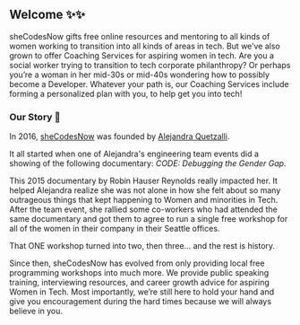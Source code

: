 ## Welcome ✨✨
sheCodesNow gifts free online resources and mentoring to all kinds of women working to transition into all kinds of areas in tech. But we’ve also grown to offer Coaching Services for aspiring women in tech. Are you a social worker trying to transition to tech corporate philanthropy? Or perhaps you’re a woman in her mid-30s or mid-40s wondering how to possibly become a Developer. Whatever your path is, our Coaching Services include forming a personalized plan with you, to help get you into tech!
 

### Our Story 🦄
In 2016, [sheCodesNow](https://www.shecodesnow.org/) was founded by [Alejandra Quetzalli](https://github.com/alequetzalli).

It all started when one of Alejandra's engineering team events did a showing of the following documentary: _CODE: Debugging the Gender Gap_. 

This 2015 documentary by Robin Hauser Reynolds really impacted her. It helped Alejandra realize she was not alone in how she felt about so many outrageous things that kept happening to Women and minorities in Tech. After the team event, she rallied some co-workers who had attended the same documentary and got them to agree to run a single free workshop for all of the women in their company in their Seattle offices. 

That ONE workshop turned into two, then three… and the rest is history. 

Since then, sheCodesNow has evolved from only providing local free programming workshops into much more. We provide public speaking training, interviewing resources, and career growth advice for aspiring Women in Tech. Most importantly, we’re still here to hold your hand and give you encouragement during the hard times because we will always believe in you. 

